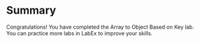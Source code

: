 # Summary

Congratulations! You have completed the Array to Object Based on Key lab. You can practice more labs in LabEx to improve your skills.
